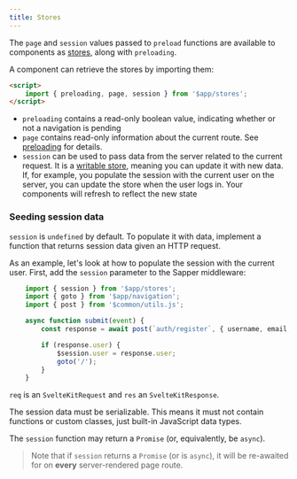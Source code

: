 ```yaml
---
title: Stores
---
```


The `page` and `session` values passed to `preload` functions are available to components as [stores](https://svelte.dev/tutorial/writable-stores), along with `preloading`.

A component can retrieve the stores by importing them:

```html
<script>
	import { preloading, page, session } from '$app/stores';
</script>
```

* `preloading` contains a read-only boolean value, indicating whether or not a navigation is pending
* `page` contains read-only information about the current route. See [preloading](docs#Arguments) for details.
* `session` can be used to pass data from the server related to the current request. It is a [writable store](https://svelte.dev/tutorial/writable-stores), meaning you can update it with new data. If, for example, you populate the session with the current user on the server, you can update the store when the user logs in. Your components will refresh to reflect the new state


### Seeding session data

`session` is `undefined` by default. To populate it with data, implement a function that returns session data given an HTTP request.

As an example, let's look at how to populate the session with the current user. First, add the `session` parameter to the Sapper middleware:

```js
	import { session } from '$app/stores';
	import { goto } from '$app/navigation';
	import { post } from '$common/utils.js';

	async function submit(event) {
		const response = await post(`auth/register`, { username, email, password });

		if (response.user) {
			$session.user = response.user;
			goto('/');
		}
	}
```

`req` is an `SvelteKitRequest` and `res` an `SvelteKitResponse`.

The session data must be serializable. This means it must not contain functions or custom classes, just built-in JavaScript data types.

The `session` function may return a `Promise` (or, equivalently, be `async`).

> Note that if `session` returns a `Promise` (or is `async`), it will be re-awaited for on **every** server-rendered page route.
